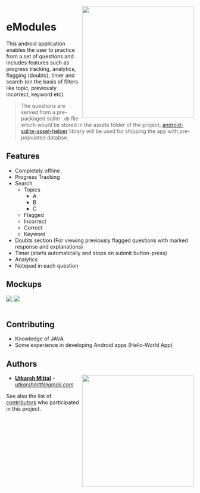 <img src="https://cdnd.icons8.com/wp-content/uploads/2015/06/android_vector.jpg" align="right" width="300"/>

# eModules 

This android application enables the user to practice from a set of questions and includes features such as progress tracking, analytics, flagging (doubts), timer and search (on the basis of filters like topic, previously incorrect, keyword etc).

> The questions are served from a pre-packaged sqlite ```.db``` file which would be stored in the assets folder of the project, [android-sqlite-asset-helper](https://github.com/jgilfelt/android-sqlite-asset-helper) library will be used for shipping the app with pre-populated databse.

## Features

- Completely offline
- Progress Tracking
- Search
  - Topics
    - A
    - B
    - C
  - Flagged
  - Incorrect
  - Correct
  - Keyword
- Doubts section (For viewing previously flagged questions with marked response and explanations)
- Timer (starts automatically and stops on submit button-press)
- Analytics
- Notepad in each question

## Mockups

<img src="./Mockups/Mockup1.png"/> <img src="./Mockups/Mockup2.png"/> 
<br><br>

## Contributing

* Knowledge of JAVA
* Some experience in developing Android apps (Hello-World App)

## Authors

<a href="http://ducic.ac.in/"><img src="https://user-images.githubusercontent.com/16596327/30467922-9d4985ce-9a05-11e7-81aa-9f5348eb40de.png" align="right" width="300"/></a>

* **[Utkarsh Mittal](https://github.com/utkarshmttl)** - *utkarshmttl@gmail.com*

See also the list of [contributors](https://github.com/utkarshmttl/eModules/graphs/contributors) who participated in this project.
